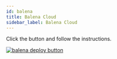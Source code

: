 ```yaml
---
id: balena
title: Balena Cloud
sidebar_label: Balena Cloud
---
```


Click the button and follow the instructions.

[![balena deploy button](https://www.balena.io/deploy.svg)](https://dashboard.balena-cloud.com/deploy?repoUrl=https://github.com/unofficial-skills/alpha-video)
